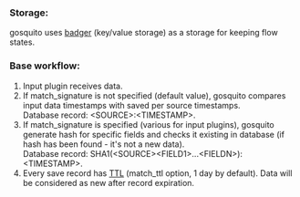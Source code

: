 ### Storage:

gosquito uses [badger](https://github.com/dgraph-io/badger) (key/value storage) as a storage for keeping flow states.  

### Base workflow:  

1. Input plugin receives data.
2. If match_signature is not specified (default value), gosquito compares input data timestamps with saved per source timestamps.<br>Database record: <SOURCE\>:\<TIMESTAMP\>.
3. If match_signature is specified (various for input plugins), gosquito generate hash for specific fields and checks it existing in database (if hash has been found - it's not a new data).<br>Database record: SHA1(\<SOURCE\>\<FIELD1\>...\<FIELDN\>):\<TIMESTAMP\>.
4. Every save record has [TTL](https://dgraph.io/docs/badger/get-started/#setting-time-to-live-ttl-and-user-metadata-on-keys) (match_ttl option, 1 day by default). Data will be considered as new after record expiration.